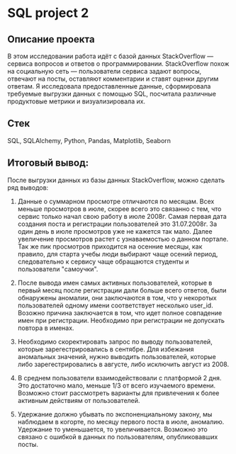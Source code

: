 # SQL project 2
## Описание проекта
В этом исследовании работа идёт с базой данных StackOverflow — сервиса вопросов и ответов о программировании. StackOverflow похож на социальную сеть — пользователи сервиса задают вопросы, отвечают на посты, оставляют комментарии и ставят оценки другим ответам. Я исследовала предоставленные данные, сформировала требуемые выгрузки данных с помощью SQL, посчитала различные продуктовые метрики и визуализировала их.
## Стек
SQL, SQLAlchemy, Python, Pandas, Matplotlib, Seaborn
## Итоговый вывод:
 После выгрузки данных из базы данных StackOverflow, можно сделать ряд выводов:
 1. Данные о суммарном просмотре отличаются по месяцам. Всех меньше просмотров в июле, скорее всего это связанно с тем, что сервис только начал свою работу в июле 2008г. Самая первая дата создания поста и регистрации пользователей это 31.07.2008г. За один день в июле просмотров уже не кажется так мало. Далее увеличение просмотров растет с узнаваемостью о данном портале.
Так же пик просмотров приходится на осенние месяцы, как правило, для старта учебы люди выбирают чаще осений период, следовательно к сервису чаще обращаются студенты и пользователи "самоучки".

 2. После вывода имен самых активных пользователей, которые в первый месяц после регистрации дали больше всего ответов, были обнаружены аномалии, они заключаются в том, что у некоротых пользователей одному имени соответствует несколько user_id. Возожно причина заключается в том, что идет полное совпадение имен при регистрации. Необходимо при регистрации не допускать повтора в именах.
 
 3. Необходимо скоректировать запрос по выводу пользователей, которые зарегестрировались в сентябре. Для избежания аномальных значений, нужно выводить пользователей, которые либо зарегестрировались в августе, либо исключить август из 2008. 
 
 4. В среднем пользователи взаимодействовали с платформой 2 дня. Это достаточно мало, меньше 1/3 от всего изучаемого времени. Возможно стоит рассмотреть варианты для привлечения к более активным действиям от пользователей.
 
 5. Удержание должно убывать по экспоненциальному закону, мы наблюдаем в когорте, по месяцу первого поста в июле, аномалию. Удержание то уменьшается, то увеличивается. Возможно это связано с ошибкой в данных по пользователям, опубликовавших посты.
